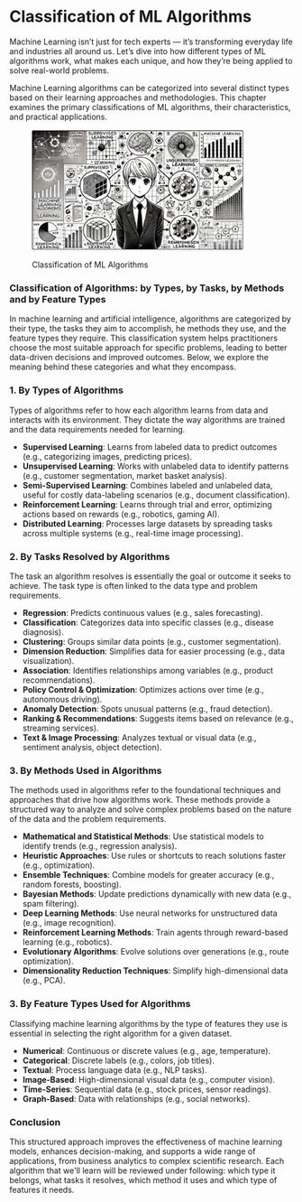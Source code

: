 # Classification of ML Algorithms

Machine Learning isn’t just for tech experts — it’s transforming everyday life and industries all around us. Let’s dive into how different types of ML algorithms work, what makes each unique, and how they’re being applied to solve real-world problems.

Machine Learning algorithms can be categorized into several distinct types based on their learning approaches and methodologies. This chapter examines the primary classifications of ML algorithms, their characteristics, and practical applications.

<div align="left"><figure><img src="../../../.gitbook/assets/image (3) (1) (1) (1) (1) (1) (1).png" alt="" width="375"><figcaption><p>Classification of ML Algorithms</p></figcaption></figure></div>

### Classification of Algorithms: by **Types, by Tasks, by Methods and by Feature Types**

In machine learning and artificial intelligence, algorithms are categorized by their type, the tasks they aim to accomplish, he methods they use, and the feature types they require. This classification system helps practitioners choose the most suitable approach for specific problems, leading to better data-driven decisions and improved outcomes. Below, we explore the meaning behind these categories and what they encompass.

### 1. By **Types of Algorithms**

Types of algorithms refer to how each algorithm learns from data and interacts with its environment. They dictate the way algorithms are trained and the data requirements needed for learning.

* **Supervised Learning**: Learns from labeled data to predict outcomes (e.g., categorizing images, predicting prices).
* **Unsupervised Learning**: Works with unlabeled data to identify patterns (e.g., customer segmentation, market basket analysis).
* **Semi-Supervised Learning**: Combines labeled and unlabeled data, useful for costly data-labeling scenarios (e.g., document classification).
* **Reinforcement Learning**: Learns through trial and error, optimizing actions based on rewards (e.g., robotics, gaming AI).
* **Distributed Learning**: Processes large datasets by spreading tasks across multiple systems (e.g., real-time image processing).

### 2. By **Tasks Resolved by Algorithms**

The task an algorithm resolves is essentially the goal or outcome it seeks to achieve. The task type is often linked to the data type and problem requirements.

* **Regression**: Predicts continuous values (e.g., sales forecasting).
* **Classification**: Categorizes data into specific classes (e.g., disease diagnosis).
* **Clustering**: Groups similar data points (e.g., customer segmentation).
* **Dimension Reduction**: Simplifies data for easier processing (e.g., data visualization).
* **Association**: Identifies relationships among variables (e.g., product recommendations).
* **Policy Control & Optimization**: Optimizes actions over time (e.g., autonomous driving).
* **Anomaly Detection**: Spots unusual patterns (e.g., fraud detection).
* **Ranking & Recommendations**: Suggests items based on relevance (e.g., streaming services).
* **Text & Image Processing**: Analyzes textual or visual data (e.g., sentiment analysis, object detection).

### 3. By **Methods Used in Algorithms**

The methods used in algorithms refer to the foundational techniques and approaches that drive how algorithms work. These methods provide a structured way to analyze and solve complex problems based on the nature of the data and the problem requirements.

* **Mathematical and Statistical Methods**: Use statistical models to identify trends (e.g., regression analysis).
* **Heuristic Approaches**: Use rules or shortcuts to reach solutions faster (e.g., optimization).
* **Ensemble Techniques**: Combine models for greater accuracy (e.g., random forests, boosting).
* **Bayesian Methods**: Update predictions dynamically with new data (e.g., spam filtering).
* **Deep Learning Methods**: Use neural networks for unstructured data (e.g., image recognition).
* **Reinforcement Learning Methods**: Train agents through reward-based learning (e.g., robotics).
* **Evolutionary Algorithms**: Evolve solutions over generations (e.g., route optimization).
* **Dimensionality Reduction Techniques**: Simplify high-dimensional data (e.g., PCA).

### 3. By **Feature Types Used for Algorithms**

Classifying machine learning algorithms by the type of features they use is essential in selecting the right algorithm for a given dataset.&#x20;

* **Numerical**: Continuous or discrete values (e.g., age, temperature).
* **Categorical**: Discrete labels (e.g., colors, job titles).
* **Textual**: Process language data (e.g., NLP tasks).
* **Image-Based**: High-dimensional visual data (e.g., computer vision).
* **Time-Series**: Sequential data (e.g., stock prices, sensor readings).
* **Graph-Based**: Data with relationships (e.g., social networks).

### Conclusion

This structured approach improves the effectiveness of machine learning models, enhances decision-making, and supports a wide range of applications, from business analytics to complex scientific research. Each algorithm that we'll learn will be reviewed under following: which type it belongs, what tasks it resolves, which method it uses and which type of features it needs.
